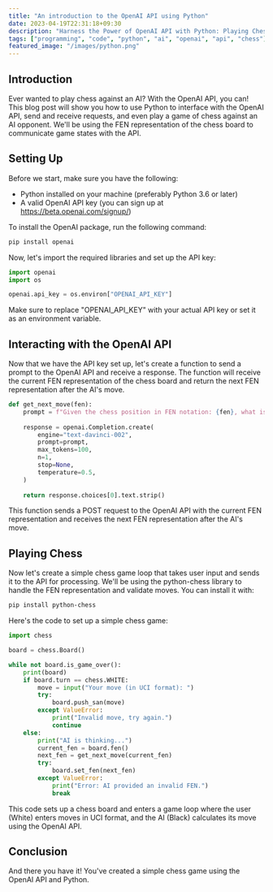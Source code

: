 ```yaml
---
title: "An introduction to the OpenAI API using Python"
date: 2023-04-19T22:31:18+09:30
description: "Harness the Power of OpenAI API with Python: Playing Chess with AI"
tags: ["programming", "code", "python", "ai", "openai", "api", "chess"]
featured_image: "/images/python.png"
---
```

## Introduction

Ever wanted to play chess against an AI? With the OpenAI API, you can! This blog post will show you how to use Python to interface with the OpenAI API, send and receive requests, and even play a game of chess against an AI opponent. We'll be using the FEN representation of the chess board to communicate game states with the API.

## Setting Up

Before we start, make sure you have the following:

* Python installed on your machine (preferably Python 3.6 or later)
* A valid OpenAI API key (you can sign up at https://beta.openai.com/signup/)

To install the OpenAI package, run the following command:

```bash
pip install openai
```

Now, let's import the required libraries and set up the API key:
    
```python
import openai
import os

openai.api_key = os.environ["OPENAI_API_KEY"]
```

Make sure to replace "OPENAI_API_KEY" with your actual API key or set it as an environment variable.

## Interacting with the OpenAI API

Now that we have the API key set up, let's create a function to send a prompt to the OpenAI API and receive a response. The function will receive the current FEN representation of the chess board and return the next FEN representation after the AI's move.

```python
def get_next_move(fen):
    prompt = f"Given the chess position in FEN notation: {fen}, what is the best move? Please provide the resulting FEN representation after the move."
    
    response = openai.Completion.create(
        engine="text-davinci-002",
        prompt=prompt,
        max_tokens=100,
        n=1,
        stop=None,
        temperature=0.5,
    )
    
    return response.choices[0].text.strip()
```

This function sends a POST request to the OpenAI API with the current FEN representation and receives the next FEN representation after the AI's move.

## Playing Chess

Now let's create a simple chess game loop that takes user input and sends it to the API for processing. We'll be using the python-chess library to handle the FEN representation and validate moves. You can install it with:

```bash
pip install python-chess
```

Here's the code to set up a simple chess game:

```python
import chess

board = chess.Board()

while not board.is_game_over():
    print(board)
    if board.turn == chess.WHITE:
        move = input("Your move (in UCI format): ")
        try:
            board.push_san(move)
        except ValueError:
            print("Invalid move, try again.")
            continue
    else:
        print("AI is thinking...")
        current_fen = board.fen()
        next_fen = get_next_move(current_fen)
        try:
            board.set_fen(next_fen)
        except ValueError:
            print("Error: AI provided an invalid FEN.")
            break
```

This code sets up a chess board and enters a game loop where the user (White) enters moves in UCI format, and the AI (Black) calculates its move using the OpenAI API.

## Conclusion

And there you have it! You've created a simple chess game using the OpenAI API and Python. 